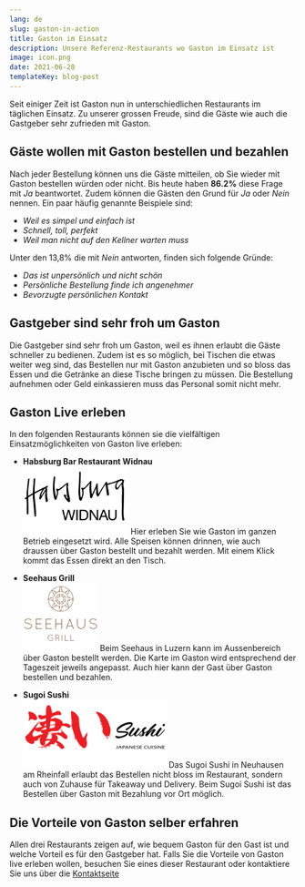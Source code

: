 ```yaml
---
lang: de
slug: gaston-in-action
title: Gaston im Einsatz
description: Unsere Referenz-Restaurants wo Gaston im Einsatz ist
image: icon.png
date: 2021-06-28
templateKey: blog-post
---
```

Seit einiger Zeit ist Gaston nun in unterschiedlichen Restaurants im täglichen Einsatz. Zu unserer grossen Freude, sind die Gäste wie auch die Gastgeber sehr zufrieden mit Gaston.

## Gäste wollen mit Gaston bestellen und bezahlen

Nach jeder Bestellung können uns die Gäste mitteilen, ob Sie wieder mit Gaston bestellen würden oder nicht. Bis heute haben **86.2%** diese Frage mit *Ja* beantwortet. Zudem können die Gästen den Grund für *Ja* oder *Nein* nennen. Ein paar häufig genannte Beispiele sind:

- *Weil es simpel und einfach ist*
- *Schnell, toll, perfekt*
- *Weil man nicht auf den Kellner warten muss*

Unter den 13,8% die mit *Nein* antworten, finden sich folgende Gründe:

- *Das ist unpersönlich und nicht schön*
- *Persönliche Bestellung finde ich angenehmer*
- *Bevorzugte persönlichen Kontakt*

## Gastgeber sind sehr froh um Gaston

Die Gastgeber sind sehr froh um Gaston, weil es ihnen erlaubt die Gäste schneller zu bedienen. Zudem ist es so möglich, bei Tischen die etwas weiter weg sind, das Bestellen nur mit Gaston anzubieten und so bloss das Essen und die Getränke an diese Tische bringen zu müssen. Die Bestellung aufnehmen oder Geld einkassieren muss das Personal somit nicht mehr.

## Gaston Live erleben

In den folgenden Restaurants können sie die vielfältigen Einsatzmöglichkeiten von Gaston live erleben:

- **Habsburg Bar Restaurant Widnau**  
  ![Habsburg Bar Logo](habsburg.png)
  Hier erleben Sie wie Gaston im ganzen Betrieb eingesetzt wird. Alle Speisen können drinnen, wie auch draussen über Gaston bestellt und bezahlt werden. Mit einem Klick kommt das Essen direkt an den Tisch.

- **Seehaus Grill**  
  ![Seehaus Grill Logo](seehaus-grill.png)
  Beim Seehaus in Luzern kann im Aussenbereich über Gaston bestellt werden. Die Karte im Gaston wird entsprechend der Tageszeit jeweils angepasst. Auch hier kann der Gast über Gaston bestellen und bezahlen.

- **Sugoi Sushi**  
  ![Sugoi Sushi Logo](sugoi-sushi.png)
  Das Sugoi Sushi in Neuhausen am Rheinfall erlaubt das Bestellen nicht bloss im Restaurant, sondern auch von Zuhause für Takeaway und Delivery. Beim Sugoi Sushi ist das Bestellen über Gaston mit Bezahlung vor Ort möglich.

## Die Vorteile von Gaston selber erfahren

Allen drei Restaurants zeigen auf, wie bequem Gaston für den Gast ist und welche Vorteil es für den Gastgeber hat. Falls Sie die Vorteile von Gaston live erleben wollen, besuchen Sie eines dieser Restaurant oder kontaktiere Sie uns über die [Kontaktseite](/contact/)
